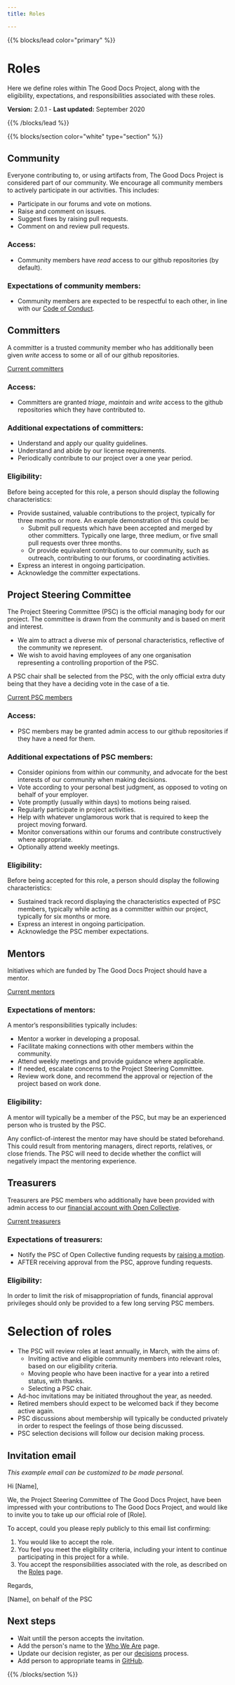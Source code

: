 ```yaml
---
title: Roles

---
```


{{% blocks/lead color="primary" %}}

# Roles

Here we define roles within The Good Docs Project, along with the eligibility, expectations, and responsibilities associated with these roles.

**Version:** 2.0.1 - **Last updated:** September 2020

{{% /blocks/lead %}}

{{% blocks/section color="white" type="section" %}}

## Community

Everyone contributing to, or using artifacts from, The Good Docs Project is considered part of our community. We encourage all community members to actively participate in our activities. This includes:

*   Participate in our forums and vote on motions.
*   Raise and comment on issues.
*   Suggest fixes by raising pull requests.
*   Comment on and review pull requests.

### Access:

*   Community members have _read_ access to our github repositories (by default).

### Expectations of community members:

*   Community members are expected to be respectful to each other, in line with our [Code of Conduct](https://github.com/thegooddocsproject/governance/blob/master/CodeOfConduct.md).

## Committers

A committer is a trusted community member who has additionally been given _write_ access to some or all of our github repositories.

[Current committers](/who-we-are)

### Access:

*   Committers are granted _triage_, _maintain_ and _write_ access to the github repositories which they have contributed to.

### Additional expectations of committers:

*   Understand and apply our quality guidelines.
*   Understand and abide by our license requirements.
*   Periodically contribute to our project over a one year period.

### Eligibility:

Before being accepted for this role, a person should display the following characteristics:

*   Provide sustained, valuable contributions to the project, typically for three months or more. An example demonstration of this could be:
    *   Submit pull requests which have been accepted and merged by other committers. Typically one large, three medium, or five small pull requests over three months.
    *   Or provide equivalent contributions to our community, such as outreach, contributing to our forums, or coordinating activities. 
*   Express an interest in ongoing participation.
*   Acknowledge the committer expectations.

## Project Steering Committee

The Project Steering Committee (PSC) is the official managing body for our project. The committee is drawn from the community and is based on merit and interest.

*   We aim to attract a diverse mix of personal characteristics, reflective of the community we represent.
*   We wish to avoid having employees of any one organisation representing a controlling proportion of the PSC.

A PSC chair shall be selected from the PSC, with the only official extra duty being that they have a deciding vote in the case of a tie.

[Current PSC members](/who-we-are)

### Access:

*   PSC members may be granted admin access to our github repositories if they have a need for them.

### Additional expectations of PSC members:

*   Consider opinions from within our community, and advocate for the best interests of our community when making decisions.
*   Vote according to your personal best judgment, as opposed to voting on behalf of your employer.
*   Vote promptly (usually within days) to motions being raised.
*   Regularly participate in project activities.
*   Help with whatever unglamorous work that is required to keep the project moving forward.
*   Monitor conversations within our forums and contribute constructively where appropriate.
*   Optionally attend weekly meetings.

### Eligibility:

Before being accepted for this role, a person should display the following characteristics:

*   Sustained track record displaying the characteristics expected of PSC members, typically while acting as a committer within our project, typically for six months or more.
*   Express an interest in ongoing participation.
*   Acknowledge the PSC member expectations.

## Mentors

Initiatives which are funded by The Good Docs Project should have a mentor.

[Current mentors](/who-we-are)

### Expectations of mentors:

A mentor’s responsibilities typically includes:

*   Mentor a worker in developing a proposal.
*   Facilitate making connections with other members within the community.
*   Attend weekly meetings and provide guidance where applicable.
*   If needed, escalate concerns to the Project Steering Committee.
*   Review work done, and recommend the approval or rejection of the project based on work done.

### Eligibility:

A mentor will typically be a member of the PSC, but may be an experienced person who is trusted by the PSC.

Any conflict-of-interest the mentor may have should be stated beforehand. This could result from mentoring managers, direct reports, relatives, or close friends. The PSC will need to decide whether the conflict will negatively impact the mentoring experience.

## Treasurers

Treasurers are PSC members who additionally have been provided with admin access to our [financial account with Open Collective](https://opencollective.com/thegooddocsproject).

[Current treasurers](/who-we-are)

### Expectations of treasurers:

*   Notify the PSC of Open Collective funding requests by [raising a motion](/decisions).
*   AFTER receiving approval from the PSC, approve funding requests.

### Eligibility:

In order to limit the risk of misappropriation of funds, financial approval privileges should only be provided to a few long serving PSC members.

# Selection of roles

*   The PSC will review roles at least annually, in March, with the aims of:
    *   Inviting active and eligible community members into relevant roles, based on our eligibility criteria.
    *   Moving people who have been inactive for a year into a retired status, with thanks.
    *   Selecting a PSC chair.
*   Ad-hoc invitations may be initiated throughout the year, as needed.
*   Retired members should expect to be welcomed back if they become active again.
*   PSC discussions about membership will typically be conducted privately in order to respect the feelings of those being discussed.
*   PSC selection decisions will follow our decision making process.

## Invitation email

_This example email can be customized to be made personal_.

Hi \[Name],

We, the Project Steering Committee of The Good Docs Project, have been impressed with your contributions to The Good Docs Project, and would like to invite you to take up our official role of \[Role].

To accept, could you please reply publicly to this email list confirming:
1. You would like to accept the role.
1. You feel you meet the eligibility criteria, including your intent to continue participating in this project for a while.
1. You accept the responsibilities associated with the role, as described on the [Roles](/roles) page.

Regards,

\[Name], on behalf of the PSC

## Next steps
* Wait untill the person accepts the invitation.
* Add the person's name to the [Who We Are](/who-we-are) page.
* Update our decision register, as per our [decisions](/decisions) process.
* Add person to appropriate teams in [GitHub](https://github.com/orgs/thegooddocsproject/teams).


{{% /blocks/section %}}
